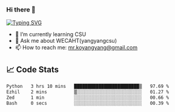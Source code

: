 ### Hi there 👋

[![Typing SVG](https://readme-typing-svg.herokuapp.com?color=%23F78A63&lines=Here+are+some+ideas+to+get+you+started%3A)](https://git.io/typing-svg)

- 🌱 I’m currently learning CSU
- 💬 Ask me about WECAHT(yangyangcsu)
- 📫 How to reach me: mr.koyangyang@gmail.com

## &#x1f4c8; Code Stats
<!--START_SECTION:waka-->

```txt
Python   3 hrs 10 mins   ████████████████████████▒   97.69 %
Ezhil    2 mins          ▒░░░░░░░░░░░░░░░░░░░░░░░░   01.27 %
Zed      1 min           ░░░░░░░░░░░░░░░░░░░░░░░░░   00.66 %
Bash     0 secs          ░░░░░░░░░░░░░░░░░░░░░░░░░   00.39 %
```

<!--END_SECTION:waka-->
